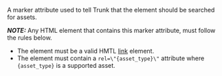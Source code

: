 A marker attribute used to tell Trunk that the element should be searched for assets.

**_NOTE:_** Any HTML element that contains this marker attribute, must follow the rules below.
- The element must be a valid HMTL [link](https://developer.mozilla.org/en-US/docs/Web/HTML/Element/link) element.
- The element must contain a `rel=\"{asset_type}\"` attribute where `{asset_type}` is a supported asset.
